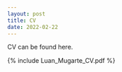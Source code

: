 ```yaml
---
layout: post
title: CV
date: 2022-02-22
---
```


CV can be found here.

 {% include Luan_Mugarte_CV.pdf %}